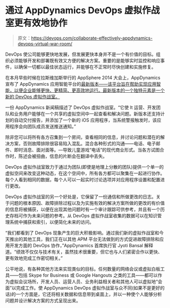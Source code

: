 # 通过 AppDynamics DevOps 虚拟作战室更有效地协作

> 原文：<https://devops.com/collaborate-effectively-appdynamics-devops-virtual-war-room/>

DevOps 使公司能够更快地发展，但发展更快本身并不是一个有价值的目标。组织必须能够开发和部署既有效又方便的解决方案。重要的是能够实时监控和响应事件，以确保一切都以最佳状态运行，并能够在不正常时尽快创建和实施修复。

在本月早些时候在拉斯维加斯举行的 AppSphere 2014 大会上，AppDynamics 宣布了 AppDynamics 应用智能平台的[最新版本——该平台旨在帮助实现应用智能，以便企业能够更快、更精简、更高效地运行。最新版本的一个独特元素是一个新的 DevOps 虚拟作战室。](https://www.appdynamics.com/news-room/appdynamics-intros-fall-2014-release/)

一份 AppDynamics 新闻稿描述了 DevOps 虚拟作战室。“它使 It 运营、开发团队和业务用户能够在一个共享的虚拟空间中一起查看和解决问题。新版本还支持计划的自动交付报告，并添加了一个新的 iOS 应用程序，当系统警报触发时，该应用程序会向团队成员发送推送通知。”

除非您可以将所有各方召集到一个房间，查看相同的信息，并讨论问题和潜在的解决方案，否则故障排除很容易陷入混乱。混合各种形式的沟通——电话、电子邮件、即时消息、面对面等。—导致儿童游戏“电话”的现代商业形式。当各方试图合作时，陈述会被扭曲，信息的片断会在翻译中丢失。

DevOps 虚拟作战室致力于通过为团队(即使是地理上分散的团队)提供一个单一的虚拟空间来改变这种动态，在这个空间中，所有各方都可以聚集在一起进行协作。每个人看到相同的数据，每个人可以一起实时讨论选项并对应用程序设置和配置进行更改。

DevOps 虚拟作战室的另一个好处是，它保留了一份通信和所做更改的日志。关于问题的根本原因、故障排除过程以及为实施有效的解决方案所做的更改的有价值的信息将被捕获，以便在出现其他问题时有一个审计跟踪可供参考，并且有一个历史存档可作为未来问题的参考。从 DevOps 虚拟作战室收集的数据可以在知识管理系统中捕获和索引，以便简化未来的访问。

“我们都看到了 DevOps 现象产生的巨大积极影响。通过我们新的虚拟作战室和今天推出的其他工具，我们正在以其他 APM 平台无法做到的方式促进故障排除和应用开发方面的 DevOps 协作，”AppDynamics 首席执行官 Jyoti Bansal 解释道。“绩效不仅仅与技术有关，虽然技术很重要，但它也与人们紧密合作以更快、更有效地完成工作密切相关。”

公平地说，有各种其他方法来实现类似的目标。任何数量的网络会议或虚拟白板工具——包括 Skype for Business 或 Google Hangouts 之类的工具——都可以作为虚拟会议场所，开发人员、运营人员、业务利益相关者和其他人可以虚拟地“会面”以完成工作。使 AppDynamics DevOps 虚拟作战室与众不同(如果不是更好的话)的一个方面是，它还将相关数据和信息带到桌面上，并以一种使个人能够分析问题并设计解决方案的方式呈现出来。